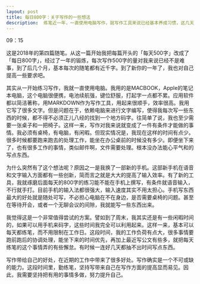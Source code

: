 ```yaml
---
layout: post
title: 每日800字：关于写作的一些想法
description:  练笔近一年，一直使用电脑写作，就写作工具来说已经基本养成习惯，这几天突然有了一些想法。
---
```

09：15

这是2018年的第四篇随笔。从这一篇开始我把每篇开头的「每天500字」改成了「每日800字」，经过了一年的锻炼，每次写作500字的量对我来说已经不是难事，到了后几个月，基本每次的随笔都有近千字。到了新你的一年了，我也对自己提高一些要求吧。

其实从一开始练习写作，我就一直使用电脑。我用的是MACBOOK，Apple的笔记本电脑，这个电脑很便携，电池续航强，键位舒服，打起字一点都不累。应用软件都以简洁著称，用MARKDOWN作为写作工具，用起来很顺手，效率很高。我用它写了很多文字。但是问题在于，依赖电脑来进行文字编写，使得我每次写一些东西的时候，都不得不必须正儿八经的找到一个地方码字。往简单了说，我也至少需要一张桌子和一把椅子。这样一来，写作对我来说就变成了一件有条件才能做的事情。我必须有桌椅，有电脑，有闲暇。但现实情况是，我现在这样的时间有点少。很多时候都要跑来跑去的处理工作，能坐在办公桌前的时候没有多少。即便坐下来了，也有很多工作的事情，类似邮件啊，文件需要处理。根本没办法能心平气和的写点东西。

为什么突然有了这个想法呢？原因之一是我换了一部新的手机。这部新手机在语音和文字输入方面都有一些创新，简而言之就是大大的提高了输入效率。有了新的工具，我就琢磨后面每天的800字的练习能不能在手机上撰写，有条件就语音输入，不行就手打。目前手机的输入法都很强大，输入速度其实不用太担心。手机写东西最大的好处就是随处可写，不必担心电脑在不在身边，是否需要桌椅的问题。甚至在等待开会，或者一个无聊会议的间隙，我就能写一些东西出来。

我觉得这是一个非常值得尝试的方案。譬如到了周末，我其实还是有一些闲暇时间的，如果可以用手机来码字，这些时间我完全可以利用起来。这样一来，基本可以每天都练笔，而不用限制在工作日。这段时间，我的工作负荷有点大，很多事情要跑前跑后的协调处理，能坐下来的时间优先，再加上最近写公文有些多，就把每天练笔的这个事情弄的有些懈怠。有时候一连好几天都抽不出时间写点东西。

写作带给自己的好处，在近期的工作中带来了很多好处。写作确实是一个不可或缺的能力。这段时间里，勤练笔，坚持写带来自己在写作方面的提高显而易见。因此，我需要坚持把有用的事情多做，努力提升自己。











